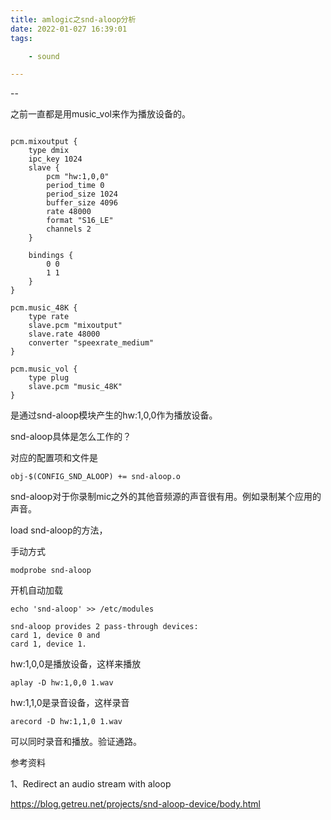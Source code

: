 ```yaml
---
title: amlogic之snd-aloop分析
date: 2022-01-027 16:39:01
tags:

	- sound

---
```


--

之前一直都是用music_vol来作为播放设备的。

```

pcm.mixoutput {
    type dmix
    ipc_key 1024
    slave {
        pcm "hw:1,0,0"
        period_time 0
        period_size 1024
        buffer_size 4096
        rate 48000
        format "S16_LE"
        channels 2
    }

    bindings {
        0 0
        1 1
    }
}

pcm.music_48K {
    type rate
    slave.pcm "mixoutput"
    slave.rate 48000
    converter "speexrate_medium"
}

pcm.music_vol {
    type plug
    slave.pcm "music_48K"
}
```

是通过snd-aloop模块产生的hw:1,0,0作为播放设备。

snd-aloop具体是怎么工作的？

对应的配置项和文件是

```
obj-$(CONFIG_SND_ALOOP) += snd-aloop.o
```

snd-aloop对于你录制mic之外的其他音频源的声音很有用。例如录制某个应用的声音。

load snd-aloop的方法，

手动方式

```
modprobe snd-aloop
```

开机自动加载

```
echo 'snd-aloop' >> /etc/modules
```



```
snd-aloop provides 2 pass-through devices:
card 1, device 0 and
card 1, device 1.
```



hw:1,0,0是播放设备，这样来播放

```
aplay -D hw:1,0,0 1.wav
```

hw:1,1,0是录音设备，这样录音

```
arecord -D hw:1,1,0 1.wav 
```

可以同时录音和播放。验证通路。



参考资料

1、Redirect an audio stream with aloop

https://blog.getreu.net/projects/snd-aloop-device/body.html